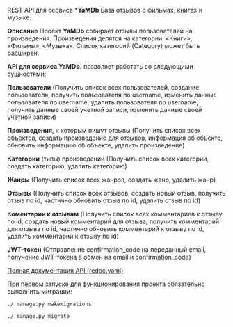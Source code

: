 
REST API для сервиса ***YaMDb**
База отзывов о фильмах, книгах и музыке. 

**Описание**
Проект **YaMDb** собирает отзывы пользователей на произведения. 
Произведения делятся на категории: «Книги», «Фильмы», «Музыка». 
Список категорий (Category) может быть расширен.

**API для сервиса YaMDb.** позволяет работать со следующими сущностями:

**Пользователи** (Получить список всех пользователей, создание пользователя, получить пользователя по username, изменить данные пользователя по username, удалить пользователя по username, получить данные своей учетной записи, изменить данные своей учетной записи)

**Произведения**, к которым пишут отзывы (Получить список всех объектов, создать произведение для отзывов, информация об объекте, обновить информацию об объекте, удалить произведение)

**Категории** (типы) произведений (Получить список всех категорий, создать категорию, удалить категорию)

**Жанры** (Получить список всех жанров, создать жанр, удалить жанр)

**Отзывы** (Получить список всех отзывов, создать новый отзыв, получить отзыв по id, частично обновить отзыв по id, удалить отзыв по id)

**Коментарии к отзывам** (Получить список всех комментариев к отзыву по id, создать новый комментарий для отзыва, получить комментарий для отзыва по id, частично обновить комментарий к отзыву по id, удалить комментарий к отзыву по id)

**JWT-токен** (Отправление confirmation_code на переданный email, получение JWT-токена в обмен на email и confirmation_code)

[Полная документация API (redoc.yaml)](https://github.com/farispamfull/api_lmdb/blob/main/static/redoc.yaml)

При первом запуске для функционирования проекта обязательно выполнить миграции:

`./ manage.py makemigrations` 

`./ manage.py migrate`

